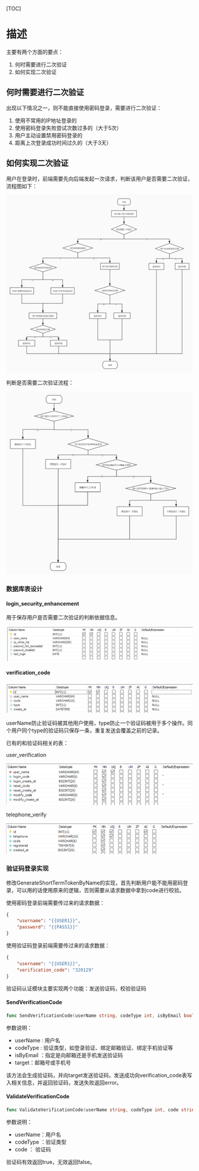 

[TOC]

# 描述

主要有两个方面的要点：

1. 何时需要进行二次验证
2. 如何实现二次验证

## 何时需要进行二次验证

出现以下情况之一，则不能直接使用密码登录，需要进行二次验证：

1. 使用不常用的IP地址登录的
2. 使用密码登录失败尝试次数过多的（大于5次）
3. 用户主动设置禁用密码登录的
4. 距离上次登录成功时间过久的（大于3天）

## 如何实现二次验证

用户在登录时，前端需要先向后端发起一次请求，判断该用户是否需要二次验证，流程图如下：

![](image/星光登录流程.jpg)

判断是否需要二次验证流程：

![是否需要进行二次验证](image/是否需要进行二次验证.jpg)



### 数据库表设计

#### login_security_enhancement

用于保存用户是否需要二次验证的判断依据信息。

![image-20200421173613657](image/image-20200421173613657.png)



#### verification_code

![image-20200421174443829](image/image-20200421174443829.png)

userName防止验证码被其他用户使用，type防止一个验证码被用于多个操作。同个用户同个type的验证码只保存一条，重复发送会覆盖之前的记录。

已有的和验证码相关的表：

user_verification

![image-20200421174609858](image/image-20200421174609858.png)

telephone_verify

![image-20200421174648502](image/image-20200421174648502.png)



### 验证码登录实现

修改GenerateShortTermTokenByName的实现，首先判断用户能不能用密码登录，可以用的话使用原来的逻辑，否则需要从请求数据中拿到code进行校验。

使用密码登录前端需要传过来的请求数据：

```json
{
    "username": "{{USER1}}",
    "password": "{{PASS1}}"
}
```

使用验证码登录前端需要传过来的请求数据：

```json
{
    "username": "{{USER1}}",
    "verification_code": "320129"
}
```



验证码认证模块主要实现两个功能：发送验证码，校验验证码

#### SendVerificationCode

```go
func SendVerificationCode(userName string, codeType int, isByEmail bool, target string) string, error
```

参数说明：

- userName : 用户名
- codeType : 验证类型，如登录验证、绑定邮箱验证、绑定手机验证等
- isByEmail ：指定是向邮箱还是手机发送验证码
- target：邮箱号或手机号

该方法会生成验证码，并向target发送验证码，发送成功向verification_code表写入相关信息，并返回验证码，发送失败返回error。



#### ValidateVerificationCode

```go
func ValidateVerificationCode(userName string, codeType int, code string) bool 
```

参数说明：

- userName：用户名
- codeType ：验证类型
- code ： 验证码

验证码有效返回true，无效返回false。






